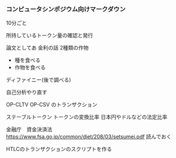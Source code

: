 ### コンピュータシンポジウム向けマークダウン

10分ごと

所持しているトークン量の確認と発行



論文としてあ
金利の話
2種類の作物
- 種を食べる
- 作物を食べる

ディファイニー(後で調べる)


自己分析やり直す



OP-CLTV
OP-CSV
のトランザクション

ステーブルトークン
トークンの変換比率
日本円やドルなどの法定比率

金融庁　資金決済法
<https://www.fsa.go.jp/common/diet/208/03/setsumei.pdf>
読んでおく


HTLCのトランザクションのスクリプトを作る
